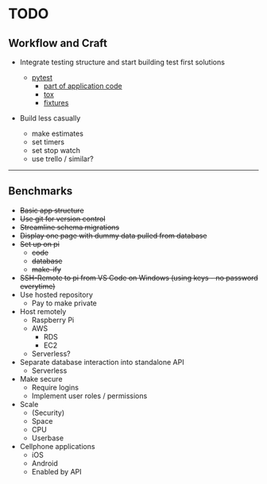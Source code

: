 # TODO

## Workflow and Craft
- Integrate testing structure and start building test first solutions
    - [pytest](https://docs.pytest.org/en/6.2.x/getting-started.html)
        - [part of application code](https://docs.pytest.org/en/6.2.x/goodpractices.html#tests-as-part-of-application-code)
        - [tox](https://tox.readthedocs.io/en/latest/example/pytest.html)
        - [fixtures](https://docs.pytest.org/en/6.2.x/fixture.html#fixtures)

- Build less casually
    - make estimates
    - set timers
    - set stop watch
    - use trello / similar?
---
## Benchmarks
- ~~Basic app structure~~
- ~~Use git for version control~~
- ~~Streamline schema migrations~~
- ~~Display one page with dummy data pulled from database~~
- ~~Set up on pi~~
    - ~~code~~
    - ~~database~~
    - ~~make-ify~~
- ~~SSH-Remote to pi from VS Code on Windows (using keys - no password everytime)~~
- Use hosted repository
    - Pay to make private
- Host remotely
    - Raspberry Pi
    - AWS
        - RDS
        - EC2
    - Serverless?
- Separate database interaction into standalone API
    - Serverless
- Make secure
    - Require logins
    - Implement user roles / permissions
- Scale
    - (Security)
    - Space
    - CPU
    - Userbase
- Cellphone applications
    - iOS
    - Android
    - Enabled by API

